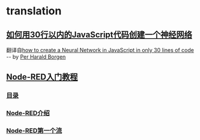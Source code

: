 # translation
## [如何用30行以内的JavaScript代码创建一个神经网络](https://github.com/bing-zhub/translation/blob/master/How%20to%20create%20a%20Neural%20Network%20in%20JavaScript%20in%20only%2030%20lines%20of%20code/%E5%A6%82%E4%BD%95%E7%94%A830%E8%A1%8C%E4%BB%A5%E5%86%85JavaScript%E4%BB%A3%E7%A0%81%E5%88%9B%E5%BB%BA%E4%B8%80%E4%B8%AA%E7%A5%9E%E7%BB%8F%E7%BD%91%E7%BB%9C.md)
翻译自[how to create a Neural Network in JavaScript in only 30 lines of code
](https://medium.freecodecamp.org/how-to-create-a-neural-network-in-javascript-in-only-30-lines-of-code-343dafc50d49) -- by [Per Harald Borgen](https://medium.freecodecamp.org/@perborgen)

## [Node-RED入门教程](https://github.com/bing-zhub/translation/blob/master/Node-RED%20Tutorial/Node-RED%20Tutorial%20Home.md)
### [目录](https://github.com/bing-zhub/translation/blob/master/Node-RED%20Tutorial/Node-RED%20Tutorial%20Home.md)
### [Node-RED介绍](https://github.com/bing-zhub/translation/blob/master/Node-RED%20Tutorial/Node-RED%20Tutorial%201%20--%20%E7%AE%80%E4%BB%8B.md)
### [Node-RED第一个流](https://github.com/bing-zhub/translation/blob/master/Node-RED%20Tutorial/Node-RED%20Tutorial%202%20--%20%E5%88%9B%E5%BB%BA%E7%AC%AC%E4%B8%80%E4%B8%AA%E6%B5%81.md)



